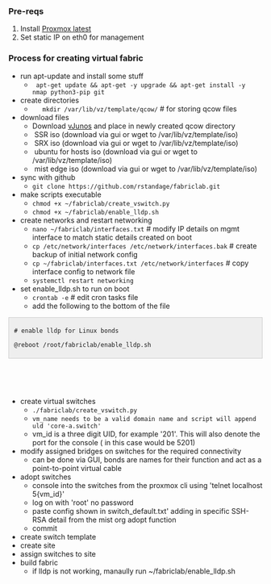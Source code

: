 <html>
<head>
	<title></title>
</head>
<body data-gr-ext-installed="" data-new-gr-c-s-check-loaded="8.907.0" data-new-gr-c-s-loaded="8.907.0">
<h3>Pre-reqs</h3>

<ol>
	<li>Install <a href="https://www.proxmox.com/en/downloads/proxmox-virtual-environment/iso/proxmox-ve-8-0-iso-installer">Proxmox latest</a></li>
	<li>Set static IP on eth0 for management</li>
</ol>

<h3>Process for creating virtual fabric</h3>

<ul>
	<li>run apt-update and install some stuff
	<ul>
		<li><code>&nbsp;apt-get update &amp;&amp; apt-get -y upgrade &amp;&amp; apt-get install -y nmap python3-pip git</code></li>
	</ul>
	</li>
	<li>create directories
	<ul>
		<li>&nbsp;&nbsp;&nbsp; &nbsp;<code>mkdir /var/lib/vz/template/qcow/</code> # for storing qcow files</li>
	</ul>
	</li>
	<li>download files
	<ul>
		<li>Download <a href="https://support.juniper.net/support/downloads/?p=vjunos">vJunos</a> and place in newly created qcow directory</li>
		<li>&nbsp;SSR iso (download via gui or wget to /var/lib/vz/template/iso)</li>
		<li>&nbsp;SRX iso (download via gui or wget to /var/lib/vz/template/iso)</li>
		<li>&nbsp;ubuntu for hosts iso (download via gui or wget to /var/lib/vz/template/iso)</li>
		<li>&nbsp;mist edge iso (download via gui or wget to /var/lib/vz/template/iso)</li>
	</ul>
	</li>
	<li>sync with github&nbsp;
	<ul>
		<li><code>git clone https://github.com/rstandage/fabriclab.git</code></li>
	</ul>
	</li>
	<li>make scripts executable
	<ul>
		<li><code>chmod +x ~/fabriclab/create_vswitch.py</li></code>
		<li><code>chmod +x ~/fabriclab/enable_lldp.sh</li></code>
	</ul>
	</li>
	<li>create networks and restart networking
	<ul>
		<li><code>nano ~/fabriclab/interfaces.txt</code> # modify IP details on mgmt interface to match static details created on boot</li>
		<li><code>cp /etc/network/interfaces /etc/network/interfaces.bak</code> # create backup of initial network config</li>
		<li><code>cp ~/fabriclab/interfaces.txt /etc/network/interfaces</code> # copy interface config to network file</li>
		<li><code>systemctl restart networking</code></li>
	</ul>
	</li>
	<li>set enable_lldp.sh to run on boot
	<ul>
		<li><code>crontab -e</code> # edit cron tasks file</li>
		<li>add the following to the bottom of the file</li>
	</ul>
	</li>
</ul>

<div style="background:#eee;border:1px solid #ccc;padding:5px 10px;">
<p><code># enable lldp for Linux bonds<br />
@reboot /root/fabriclab/enable_lldp.sh</code></p>
</div>

<p>&nbsp;</p>

<p>&nbsp;</p>

<ul>
	<li>create virtual switches
	<ul>
		<li><code>./fabriclab/create_vswitch.py</code></li>
		<li><code>vm_name needs to be a valid domain name and script will append uld &#39;core-a.switch&#39; </code></li>
		<li>vm_id is a three digit UID, for example &#39;201&#39;. This will also denote the port for the console ( in this case would be 5201)</li>
	</ul>
	</li>
	<li>modify assigned bridges on switches for the required connectivity
	<ul>
		<li>can be done via GUI, bonds are names for their function and act as a point-to-point virtual cable</li>
	</ul>
	</li>
	<li>adopt switches
	<ul>
		<li>console into the switches from the proxmox cli using &#39;telnet localhost 5{vm_id}'</li>
		<li>log on with &#39;root&#39; no password</li>
		<li>paste config shown in switch_default.txt&#39; adding in specific SSH-RSA detail from the mist org adopt function</li>
		<li>commit</li>
	</ul>
	</li>
	<li>create switch template</li>
	<li>create site</li>
	<li>assign switches to site</li>
	<li>build fabric
	<ul>
		<li>if lldp is not working, manaully run ~/fabriclab/enable_lldp.sh</li>
	</ul>
	</li>
</ul>
</body>
<grammarly-desktop-integration data-grammarly-shadow-root="true"></grammarly-desktop-integration></html>

